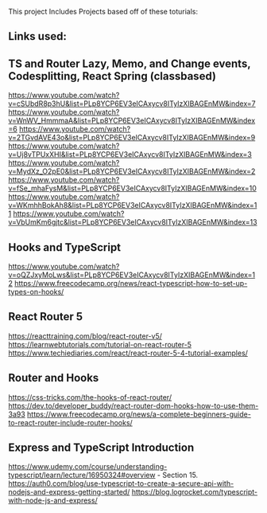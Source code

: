 This project Includes Projects based off of these toturials:

## Links used:




## TS and Router Lazy, Memo, and Change events, Codesplitting, React Spring (classbased)

https://www.youtube.com/watch?v=cSUbdR8p3hU&list=PLp8YCP6EV3eICAxycv8ITyIzXIBAGEnMW&index=7
https://www.youtube.com/watch?v=WnWV_HmmmaA&list=PLp8YCP6EV3eICAxycv8ITyIzXIBAGEnMW&index=6
https://www.youtube.com/watch?v=2TGvdAVE43o&list=PLp8YCP6EV3eICAxycv8ITyIzXIBAGEnMW&index=9
https://www.youtube.com/watch?v=Uj8vTPUxXHI&list=PLp8YCP6EV3eICAxycv8ITyIzXIBAGEnMW&index=3
https://www.youtube.com/watch?v=MydXz_O2pE0&list=PLp8YCP6EV3eICAxycv8ITyIzXIBAGEnMW&index=2
https://www.youtube.com/watch?v=fSe_mhaFysM&list=PLp8YCP6EV3eICAxycv8ITyIzXIBAGEnMW&index=10
https://www.youtube.com/watch?v=WKmhhBokAh8&list=PLp8YCP6EV3eICAxycv8ITyIzXIBAGEnMW&index=11
https://www.youtube.com/watch?v=VbUmKm6gjtc&list=PLp8YCP6EV3eICAxycv8ITyIzXIBAGEnMW&index=13

## Hooks and TypeScript

https://www.youtube.com/watch?v=oQZJxyMoLws&list=PLp8YCP6EV3eICAxycv8ITyIzXIBAGEnMW&index=12
https://www.freecodecamp.org/news/react-typescript-how-to-set-up-types-on-hooks/


## React Router 5
https://reacttraining.com/blog/react-router-v5/
https://learnwebtutorials.com/tutorial-on-react-router-5
https://www.techiediaries.com/react/react-router-5-4-tutorial-examples/

## Router and Hooks
https://css-tricks.com/the-hooks-of-react-router/
https://dev.to/developer_buddy/react-router-dom-hooks-how-to-use-them-3a93
https://www.freecodecamp.org/news/a-complete-beginners-guide-to-react-router-include-router-hooks/



## Express and TypeScript Introduction

https://www.udemy.com/course/understanding-typescript/learn/lecture/16950324#overview - Section 15.
https://auth0.com/blog/use-typescript-to-create-a-secure-api-with-nodejs-and-express-getting-started/
https://blog.logrocket.com/typescript-with-node-js-and-express/
